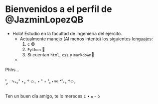 # Bienvenidos a el perfil de @JazminLopezQB

- Hola! Estudio en la facultad de ingeniería del ejercito.
  - Actualmente manejo (Al menos intento) los siguientes lenguajes:
    1. `C` ©️
    2. `Python` 🐍
    3. Si cuentan `html`, `css` y `markdown`🌟
  - 

Phhs...

˚ ༘ ೀ⋆｡˚
      ⋆｡
    °
      ✩₊
⋆ ˚
  ⋆ ˚｡⋆୨୧ ⁺˚⋆｡
°✩₊

Ten un buen día amigo, te lo mereces ૮ • ﻌ - ა

<!---
JazminLopezQB/JazminLopezQB is a ✨ special ✨ repository because its `README.md` (this file) appears on your GitHub profile.
You can click the Preview link to take a look at your changes.
--->
